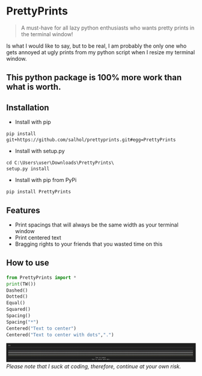 # PrettyPrints

> A must-have for all lazy python enthusiasts who wants pretty prints in the terminal window!

Is what I would like to say, but to be real, I am probably the only one who gets annoyed at ugly prints from my python script when I resize my terminal window.   

**This python package is 100% more work than what is worth.**
---
## Installation
- Install with pip
```
pip install git+https://github.com/salhol/prettyprints.git#egg=PrettyPrints
```
- Install with setup.py
```
cd C:\Users\user\Downloads\PrettyPrints\
setup.py install
```
- Install with pip from PyPi
```
pip install PrettyPrints
```

## Features

- Print spacings that will always be the same width as your terminal window
- Print centered text
- Bragging rights to your friends that you wasted time on this

## How to use

```python
from PrettyPrints import *
print(TW())
Dashed()
Dotted()
Equal()
Squared()
Spacing()
Spacing("*")
Centered("Text to center")
Centered("Text to center with dots",".")
```
![Screenshot of example](https://github.com/salhol/PrettyPrints/blob/main/Example.png)
*Please note that I suck at coding, therefore, continue at your own risk.*
